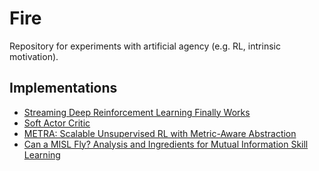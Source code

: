 # Fire
Repository for experiments with artificial agency (e.g. RL, intrinsic motivation).

## Implementations

* [Streaming Deep Reinforcement Learning Finally Works](https://arxiv.org/abs/2410.14606)
* [Soft Actor Critic](https://arxiv.org/pdf/1801.01290)
* [METRA: Scalable Unsupervised RL with Metric-Aware Abstraction](https://arxiv.org/abs/2310.08887)
* [Can a MISL Fly? Analysis and Ingredients for Mutual Information Skill Learning](https://arxiv.org/abs/2412.08021)